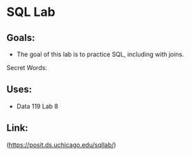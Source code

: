 # SQL Lab
## Goals:
+ The goal of this lab is to practice SQL, including with joins.

Secret Words: 

## Uses:
- Data 119 Lab 8

## Link:
(https://posit.ds.uchicago.edu/sqllab/)